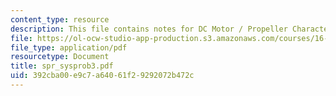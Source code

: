```yaml
---
content_type: resource
description: This file contains notes for DC Motor / Propeller Characterization.
file: https://ol-ocw-studio-app-production.s3.amazonaws.com/courses/16-01-unified-engineering-i-ii-iii-iv-fall-2005-spring-2006/392cba00e9c7a64061f29292072b472c_spr_sysprob3.pdf
file_type: application/pdf
resourcetype: Document
title: spr_sysprob3.pdf
uid: 392cba00-e9c7-a640-61f2-9292072b472c
---
```

